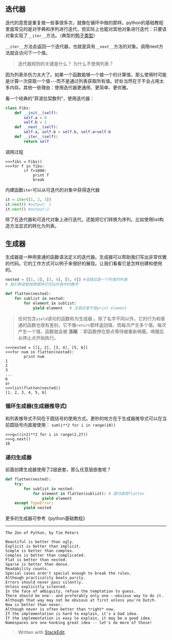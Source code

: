 
## 迭代器

迭代的意思是重复做一些事很多次，就像在循环中做的那样。python的基础教程里面常见的是对字典和序列进行迭代，但实际上也能对其他对象进行迭代：只要该对象实现了`__iter__`方法。（典型的[鸭子类型](https://zh.wikipedia.org/wiki/%E9%B8%AD%E5%AD%90%E7%B1%BB%E5%9E%8B)）

`__iter__`方法会返回一个迭代器，也就是具有`__next__`方法的对象。调用next方法就会访问下一个值。

> 迭代器规则的关键是什么？ 为什么不使用列表？

因为列表杀伤力太大了。如果一个函数能够一个接一个的计算值，那么使用时可能是计算一次获取一个值---而不是通过列表获取所有值。好处当然在于不会占用太多内存。其他一些理由：使用迭代器更通用、更简单、更优雅。

看一个经典的”菲波拉契数列“，使用迭代器：

```py
class Fibs:
	def __init__(self):
		self.a = 0
		self.b = 1
	def __next__(self):
		self.a, self.b = self.b, self.a+self.b
	def __iter__(self):
		return self
```

调用过程

	>>>fibs = Fibs()
	>>>for f in fibs:
			if f>1000:
				print f
				break

内建函数`iter`可以从可迭代的对象中获得迭代器

```py
it = iter([1, 2, 3])
it.next() #output: 1
it.next() #output:2
```

除了在迭代器和可迭代对象上进行迭代，还能把它们转换为序列。比如使用list构造方法显式的转化为列表。

## 生成器
生成器是一种用普通的函数语法定义的迭代器。生成器可以帮助我们写出非常优雅的代码。它的工作方式可以例子来很好的展现。让我们看看它是怎样创建和使用的。

```py
nested = [[1, 2], [3, 4], [5, 6]] #没错这是一个列表的列表
# 我们希望能按照顺序打印出列表中的数字

def flatten(nested):
	for sublist in nested:
		for element in sublist:
			yield element   # 注意这里不是print element
```
> 任何包含`yield`语句的函数称为生成器 。除了名字不同以外，它的行为和普通的函数也很有差别，它不像`return`那样返回值，而每次产生多个值。每次产生一个值，函数就会被 **冻结** ：即函数停在那点等待被重新唤醒。唤醒后从停止点开始执行。

	>>>nested = [[1, 2], [3, 4], [5, 6]]
	>>>for num in flatten(nested):
			print num
	1
	2
	3
	...
	6
	or
	>>>list(flatten(nested))
	[1, 2, 3, 4, 5, 6]

### 循环生成器(生成器推导式)
和列表推导式不同在于圆括号的使用方式。更秒的地方在于生成器推导式可以在当前圆括号内直接使用：
`sum(i**2 for i in range(10))`

	>>>g=((i+2)**2 for i in range(2,27))
	>>>g.next()
	16

### 递归生成器
前面创建生成器使用了2层嵌套，那么任意层嵌套呢？

```py
def flatten(nested):
	try:
		for sublist in nested:
			for element in flatten(sublist): # 递归调用flatten
				yield element
	except TypeError:
		yield nested
```

更多的生成器可参考《python基础教程》

---

	The Zen of Python, by Tim Peters

	Beautiful is better than ugly.
	Explicit is better than implicit.
	Simple is better than complex.
	Complex is better than complicated.
	Flat is better than nested.
	Sparse is better than dense.
	Readability counts.
	Special cases aren't special enough to break the rules.
	Although practicality beats purity.
	Errors should never pass silently.
	Unless explicitly silenced.
	In the face of ambiguity, refuse the temptation to guess.
	There should be one-- and preferably only one --obvious way to do it.
	Although that way may not be obvious at first unless you're Dutch.
	Now is better than never.
	Although never is often better than *right* now.
	If the implementation is hard to explain, it's a bad idea.
	If the implementation is easy to explain, it may be a good idea.
	Namespaces are one honking great idea -- let's do more of those!








> Written with [StackEdit](https://stackedit.io/).